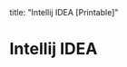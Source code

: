 <frontmatter>
title: "Intellij IDEA [Printable]"
</frontmatter>

<link rel="stylesheet" href="{{baseUrl}}/css/textbook.css">

<div class="website-content">

<div id="main">

# Intellij IDEA

<include src="projectSetup/unit-inParent-asFlat-print.md" boilerplate />
<include src="codeNavigation/unit-inParent-asFlat-print.md" boilerplate />
<include src="productivityShortcuts/unit-inParent-asFlat-print.md" boilerplate />
<include src="debuggingBasic/unit-inParent-asFlat-print.md" boilerplate />
<include src="refactoring/unit-inParent-asFlat-print.md" boilerplate />

</div>

</div>
